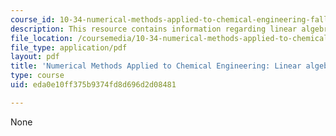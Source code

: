 ```yaml
---
course_id: 10-34-numerical-methods-applied-to-chemical-engineering-fall-2015
description: This resource contains information regarding linear algebra 5.
file_location: /coursemedia/10-34-numerical-methods-applied-to-chemical-engineering-fall-2015/eda0e10ff375b9374fd8d696d2d08481_MIT10_34F15_Lec05.pdf
file_type: application/pdf
layout: pdf
title: 'Numerical Methods Applied to Chemical Engineering: Linear algebra 5'
type: course
uid: eda0e10ff375b9374fd8d696d2d08481

---
```

None